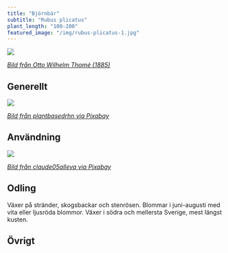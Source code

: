 ```yaml
---
title: "Björnbär"
subtitle: "Rubus plicatus"
plant_length: "100-200"
featured_image: "/img/rubus-plicatus-1.jpg"
---
```


![](/img/rubus-plicatus-3.jpg)

[_Bild från Otto Wilhelm Thomé (1885)_](https://sv.wikipedia.org/wiki/Otto_Wilhelm_Thom%C3%A9)

## Generellt

![](/img/rubus-plicatus-1.jpg)

[_Bild från plantbasedrhn via Pixabay_](https://pixabay.com/sv/bj%C3%B6rnb%C3%A4r-vilda-b%C3%A4r-vilda-livsmedel-2344191/)


## Användning

![](/img/rubus-plicatus-2.jpg)

[_Bild från claude05alleva via Pixabay_](https://pixabay.com/sv/bj%C3%B6rnb%C3%A4r-r%C3%B6da-frukter-samling-natur-263313/)


## Odling

Växer på stränder, skogsbackar och stenrösen. Blommar i juni-augusti med vita eller ljusröda blommor. Växer i södra och mellersta Sverige, mest längst kusten.

## Övrigt
